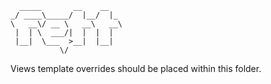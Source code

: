       _____       __    __
    _/ ____\_____/  |__/  |_
    \   __\/ __ \   __\   __\
     |  | \  ___/|  |  |  |
     |__|  \___  >__|  |__|
               \/

Views template overrides should be placed within this folder.
